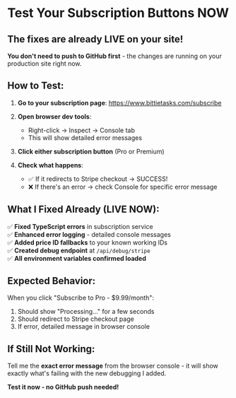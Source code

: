 # Test Your Subscription Buttons NOW

## The fixes are already LIVE on your site!

**You don't need to push to GitHub first** - the changes are running on your production site right now.

## How to Test:

1. **Go to your subscription page**: https://www.bittietasks.com/subscribe

2. **Open browser dev tools**:
   - Right-click → Inspect → Console tab
   - This will show detailed error messages

3. **Click either subscription button** (Pro or Premium)

4. **Check what happens**:
   - ✅ If it redirects to Stripe checkout → SUCCESS!
   - ❌ If there's an error → check Console for specific error message

## What I Fixed Already (LIVE NOW):

✅ **Fixed TypeScript errors** in subscription service  
✅ **Enhanced error logging** - detailed console messages  
✅ **Added price ID fallbacks** to your known working IDs  
✅ **Created debug endpoint** at `/api/debug/stripe`  
✅ **All environment variables confirmed loaded**  

## Expected Behavior:

When you click "Subscribe to Pro - $9.99/month":
1. Should show "Processing..." for a few seconds
2. Should redirect to Stripe checkout page
3. If error, detailed message in browser console

## If Still Not Working:

Tell me the **exact error message** from the browser console - it will show exactly what's failing with the new debugging I added.

**Test it now - no GitHub push needed!**